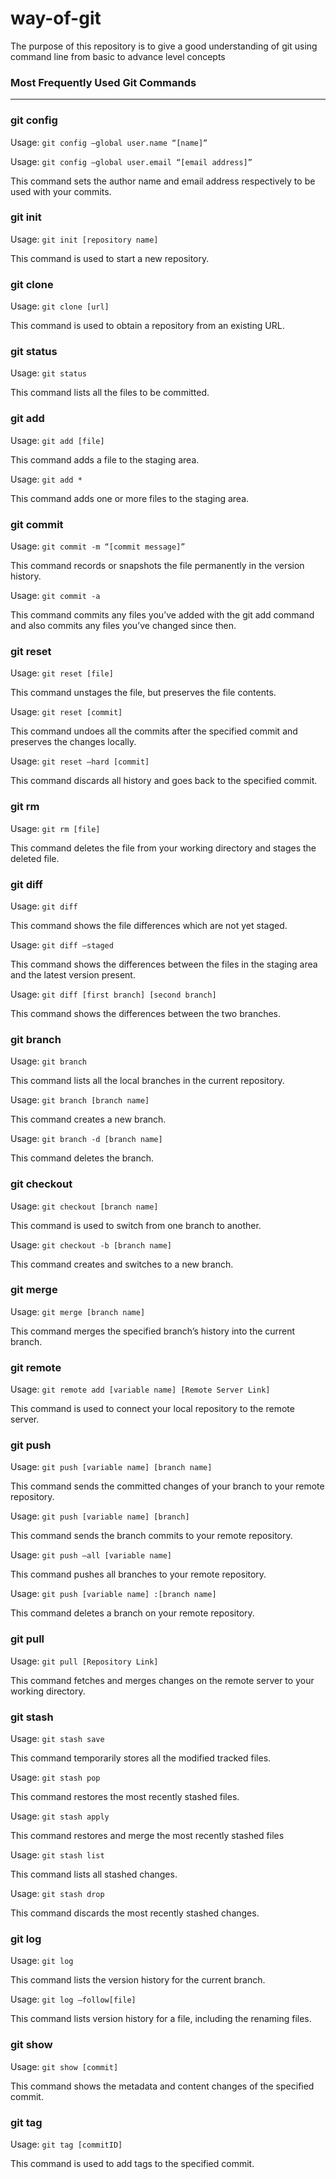 # way-of-git
The purpose of this repository is to give a good understanding of git using command line from basic to advance level concepts


### **Most Frequently Used Git Commands**

***

### **git config**
Usage: `git config –global user.name “[name]”`  

Usage: `git config –global user.email “[email address]”`  

This command sets the author name and email address respectively to be used with your commits.

### **git init**
Usage: `git init [repository name]`

This command is used to start a new repository.

### **git clone**
Usage: `git clone [url]`  

This command is used to obtain a repository from an existing URL.

### **git status**
Usage: `git status ` 

This command lists all the files to be committed.

### **git add**
Usage: `git add [file]`  

This command adds a file to the staging area.

Usage: `git add * `

This command adds one or more files to the staging area.

### **git commit**
Usage: `git commit -m “[commit message]”`  

This command records or snapshots the file permanently in the version history.

Usage: `git commit -a`  

This command commits any files you’ve added with the git add command and also commits any files you’ve changed since then.

### **git reset**
Usage: `git reset [file] ` 

This command unstages the file, but preserves the file contents.

Usage: `git reset [commit]`  

This command undoes all the commits after the specified commit and preserves the changes locally.

Usage: `git reset –hard [commit] ` 

This command discards all history and goes back to the specified commit.

### **git rm**
Usage: `git rm [file]`  

This command deletes the file from your working directory and stages the deleted file.

### **git diff**
Usage: `git diff`  

This command shows the file differences which are not yet staged.

Usage: `git diff –staged `

This command shows the differences between the files in the staging area and the latest version present.

Usage: `git diff [first branch] [second branch]`  

This command shows the differences between the two branches.

### **git branch**
Usage: `git branch  `

This command lists all the local branches in the current repository.

Usage: `git branch [branch name]`  

This command creates a new branch.

Usage: `git branch -d [branch name]`  

This command deletes the branch.

### **git checkout**
Usage: `git checkout [branch name] ` 

This command is used to switch from one branch to another.

Usage: `git checkout -b [branch name] ` 

This command creates and switches to a new branch.

### **git merge**
Usage: `git merge [branch name]`  

This command merges the specified branch’s history into the current branch.

### **git remote**
Usage: `git remote add [variable name] [Remote Server Link] ` 

This command is used to connect your local repository to the remote server.

### **git push**
Usage: `git push [variable name] [branch name]`

This command sends the committed changes of your branch to your remote repository.

Usage: `git push [variable name] [branch] ` 

This command sends the branch commits to your remote repository.

Usage: `git push –all [variable name] ` 

This command pushes all branches to your remote repository.

Usage: `git push [variable name] :[branch name] ` 

This command deletes a branch on your remote repository.

### **git pull**
Usage: `git pull [Repository Link]`  

This command fetches and merges changes on the remote server to your working directory.

### **git stash**
Usage: `git stash save`  

This command temporarily stores all the modified tracked files.

Usage: `git stash pop`  

This command restores the most recently stashed files.

Usage: `git stash apply`  

This command restores and merge the most recently stashed files

Usage: `git stash list ` 

This command lists all stashed changes.

Usage: `git stash drop  `

This command discards the most recently stashed changes.

### **git log**
Usage: `git log`  

This command lists the version history for the current branch.

Usage: `git log –follow[file]`  

This command lists version history for a file, including the renaming files.

### **git show**
Usage: `git show [commit]`  

This command shows the metadata and content changes of the specified commit.

### **git tag**
Usage: `git tag [commitID]`  

This command is used to add tags to the specified commit.

